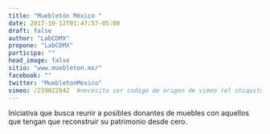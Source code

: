 ```yaml
---
title: "Muebletón México "
date: 2017-10-12T01:47:57-05:00
draft: false
author: "LabCDMX"
propone: "LabCDMX"
participa: ""
head_image: false
sitio: "www.muebleton.mx/"
facebook: ""
twitter: "MuebletonMexico"
vimeo: /239022042  #necesita ser codigo de origen de vimeo (el chiquito)
---
```

Iniciativa que busca reunir a posibles donantes de muebles con aquellos que tengan que reconstruir su patrimonio desde cero.
